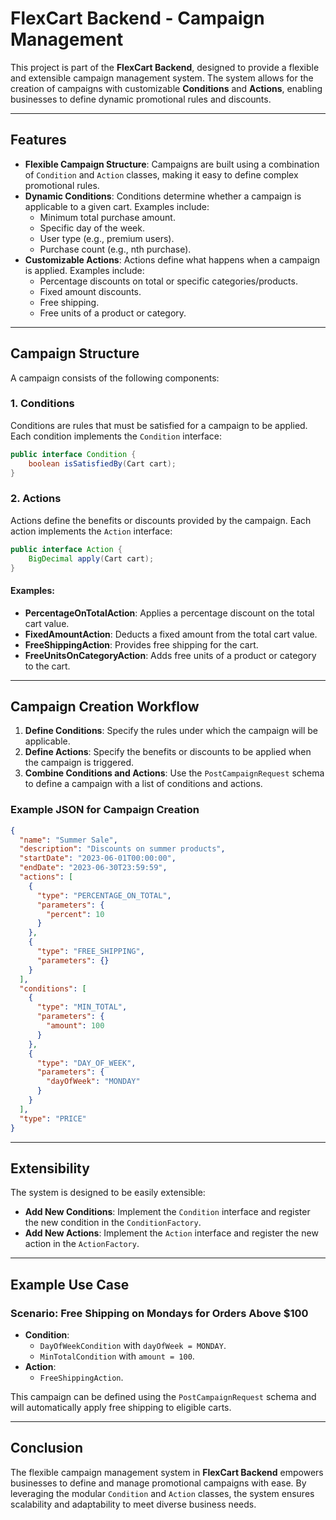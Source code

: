 # FlexCart Backend - Campaign Management

This project is part of the **FlexCart Backend**, designed to provide a flexible and extensible campaign management system. The system allows for the creation of campaigns with customizable **Conditions** and **Actions**, enabling businesses to define dynamic promotional rules and discounts.

---

## Features

- **Flexible Campaign Structure**: Campaigns are built using a combination of `Condition` and `Action` classes, making it easy to define complex promotional rules.
- **Dynamic Conditions**: Conditions determine whether a campaign is applicable to a given cart. Examples include:
  - Minimum total purchase amount.
  - Specific day of the week.
  - User type (e.g., premium users).
  - Purchase count (e.g., nth purchase).
- **Customizable Actions**: Actions define what happens when a campaign is applied. Examples include:
  - Percentage discounts on total or specific categories/products.
  - Fixed amount discounts.
  - Free shipping.
  - Free units of a product or category.

---

## Campaign Structure

A campaign consists of the following components:

### 1. **Conditions**

Conditions are rules that must be satisfied for a campaign to be applied. Each condition implements the `Condition` interface:

```java
public interface Condition {
    boolean isSatisfiedBy(Cart cart);
}
```

### 2. **Actions**

Actions define the benefits or discounts provided by the campaign. Each action implements the `Action` interface:

```java
public interface Action {
    BigDecimal apply(Cart cart);
}
```

#### Examples:

- **PercentageOnTotalAction**: Applies a percentage discount on the total cart value.
- **FixedAmountAction**: Deducts a fixed amount from the total cart value.
- **FreeShippingAction**: Provides free shipping for the cart.
- **FreeUnitsOnCategoryAction**: Adds free units of a product or category to the cart.

---

## Campaign Creation Workflow

1. **Define Conditions**: Specify the rules under which the campaign will be applicable.
2. **Define Actions**: Specify the benefits or discounts to be applied when the campaign is triggered.
3. **Combine Conditions and Actions**: Use the `PostCampaignRequest` schema to define a campaign with a list of conditions and actions.

### Example JSON for Campaign Creation

```json
{
  "name": "Summer Sale",
  "description": "Discounts on summer products",
  "startDate": "2023-06-01T00:00:00",
  "endDate": "2023-06-30T23:59:59",
  "actions": [
    {
      "type": "PERCENTAGE_ON_TOTAL",
      "parameters": {
        "percent": 10
      }
    },
    {
      "type": "FREE_SHIPPING",
      "parameters": {}
    }
  ],
  "conditions": [
    {
      "type": "MIN_TOTAL",
      "parameters": {
        "amount": 100
      }
    },
    {
      "type": "DAY_OF_WEEK",
      "parameters": {
        "dayOfWeek": "MONDAY"
      }
    }
  ],
  "type": "PRICE"
}
```

---

## Extensibility

The system is designed to be easily extensible:

- **Add New Conditions**: Implement the `Condition` interface and register the new condition in the `ConditionFactory`.
- **Add New Actions**: Implement the `Action` interface and register the new action in the `ActionFactory`.

---

## Example Use Case

### Scenario: Free Shipping on Mondays for Orders Above $100

- **Condition**:
  - `DayOfWeekCondition` with `dayOfWeek = MONDAY`.
  - `MinTotalCondition` with `amount = 100`.
- **Action**:
  - `FreeShippingAction`.

This campaign can be defined using the `PostCampaignRequest` schema and will automatically apply free shipping to eligible carts.

---

## Conclusion

The flexible campaign management system in **FlexCart Backend** empowers businesses to define and manage promotional campaigns with ease. By leveraging the modular `Condition` and `Action` classes, the system ensures scalability and adaptability to meet diverse business needs.
